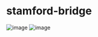 # stamford-bridge
![image](https://github.com/d0ugherty/stamford-bridge/assets/105173634/19ccfbc3-6423-4629-b0d5-57591f3a3456)
![image](https://github.com/d0ugherty/stamford-bridge/assets/105173634/df1c8cd0-5ef3-44f3-8651-5c29c8c1abb7)
